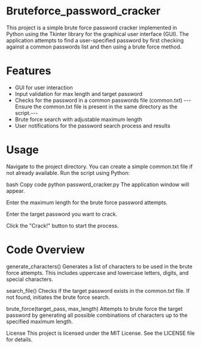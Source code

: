 # Bruteforce_password_cracker
This project is a simple brute force password cracker implemented in Python using the Tkinter library for the graphical user interface (GUI). The application attempts to find a user-specified password by first checking against a common passwords list and then using a brute force method.

# Features
* GUI for user interaction
* Input validation for max length and target password
* Checks for the password in a common passwords file (common.txt)
  ---Ensure the common.txt file is present in the same directory as the script.---
* Brute force search with adjustable maximum length
* User notifications for the password search process and results

# Usage
Navigate to the project directory.
You can create a simple common.txt file if not already available.
Run the script using Python:

bash
Copy code
python password_cracker.py
The application window will appear.

Enter the maximum length for the brute force password attempts.

Enter the target password you want to crack.

Click the "Crack!" button to start the process.

# Code Overview
generate_characters()
Generates a list of characters to be used in the brute force attempts. This includes uppercase and lowercase letters, digits, and special characters.

search_file()
Checks if the target password exists in the common.txt file. If not found, initiates the brute force search.

brute_force(target_pass, max_length)
Attempts to brute force the target password by generating all possible combinations of characters up to the specified maximum length.

License
This project is licensed under the MIT License. See the LICENSE file for details.


